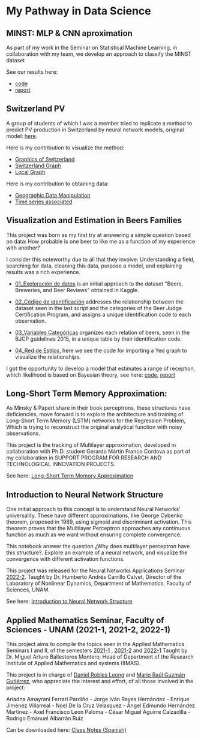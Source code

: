 # My Pathway in Data Science
## MINST: MLP & CNN aproximation
As part of my work in the Seminar on Statistical Machine Learning, in collaboration with my team, we develop an approach to classify the MINST dataset

See our results here:
* [code](https://github.com/danielrole/Portfolio/blob/main_1/MINST/MINST%20MLP%20%26%20CNN.ipynb)
* [report](https://github.com/danielrole/Portfolio/blob/main_1/MINST/Proyecto_Guzman_Santoscoy_Robles.pdf)

## Switzerland PV
A group of students of which I was a member tried to replicate a method to predict PV production in Switzerland by neural network models, original model: [here](https://arxiv.org/abs/2107.13875).

Here is my contribution to visualize the method:
* [Graphics of Switzerland](https://github.com/danielrole/Portfolio/blob/main_1/Switzerland%20PV/Graficas%20Latex.ipynb)
* [Switzerland Graph](https://github.com/danielrole/Portfolio/blob/main_1/Switzerland%20PV/Gr%C3%A1ficas%20Ponderadas%20(Samples).ipynb)
* [Local Graph](https://github.com/danielrole/Portfolio/blob/main_1/Switzerland%20PV/Gr%C3%A1ficas%20Ponderadas.ipynb)

Here is my contribution to obtaining data:
* [Geographic Data Manipulation](https://github.com/danielrole/Portfolio/blob/main_1/Switzerland%20PV/01_Datos_Geogr%C3%A1ficos.ipynb)
* [Time series associated](https://github.com/danielrole/Portfolio/blob/main_1/Switzerland%20PV/02_Obtencion_de_Datos_2010_2016.ipynb)

## Visualization and Estimation in Beers Families
This project was born as my first try at answering a simple question based on data: How probable is one beer to like me as a function of my experience with another?

I consider this noteworthy due to all that they involve: Understanding a field, searching for data, cleaning this data, purpose a model, and explaining results was a rich experience.

* [01_Exploración de datos](https://github.com/danielrole/Portfolio/blob/main_1/Beers%20Families%20Visualization%20(Yed)/01_Exploraci%C3%B3n%20de%20datos.ipynb) is an initial approach to the dataset "Beers, Breweries, and Beer Reviews" obtained in Kaggle.

* [02_Código de identificación](https://github.com/danielrole/Portfolio/blob/main_1/Beers%20Families%20Visualization%20(Yed)/02_C%C3%B3digo%20de%20identificaci%C3%B3n.ipynb) addresses the relationship between the dataset seen in the last script and the categories of the Beer Judge Certification Program, and assigns a unique identification code to each observation.

* [03_Variables Categóricas](https://github.com/danielrole/Portfolio/blob/main_1/Beers%20Families%20Visualization%20(Yed)/03_Variables%20Categ%C3%B3ricas.ipynb) organizes each relation of beers, seen in the BJCP guidelines 2015, in a unique table by their identification code.

* [04_Red de Estilos](https://github.com/danielrole/Portfolio/blob/main_1/Beers%20Families%20Visualization%20(Yed)/04_Red%20de%20Estilos.ipynb), here we see the code for importing a Yed graph to visualize the relationships.

I got the opportunity to develop a model that estimates a range of reception, which likelihood is based on Bayesian theory, see here: [code](https://github.com/danielrole/Portfolio/blob/main_1/Beers%20Families%20Estimations%20(R)/Proyecto_Final_Robles_Leong_Daniel.R), [report](https://github.com/danielrole/Portfolio/blob/main_1/Beers%20Families%20Estimations%20(R)/Report.pdf)



## Long-Short Term Memory Approximation:
As Minsky & Papert share in their book perceptrons, these structures have deficiencies, move forward is to explore the architecture and training of Long-Short Term Memory (LSTM) networks for the Regression Problem, Which is trying to reconstruct the original analytical function with noisy observations.

This project is the tracking of Multilayer approximation, developed in collaboration with Ph.D. student Gerardo Mártin Franco Cordova as part of my collaboration in SUPPORT PROGRAM FOR RESEARCH AND TECHNOLOGICAL INNOVATION PROJECTS.

See here: [Long-Short Term Memory Approximation](https://github.com/danielrole/Portfolio/blob/main_1/Long-Short%20Term%20Memory%20Approximation/LSTM_noisy.ipynb)

## Introduction to Neural Network Structure
One initial approach to this concept is to understand Neural Networks' universality. These have different approximations, like George Cybenko theorem, proposed in 1989, using sigmoid and discriminant activation. This theorem proves that the Multilayer Perceptron approaches any continuous function as much as we want without ensuring complete convergence.

This notebook answer the question ¿Why does multilayer perceptron have this structure?. Explore an example of a neural network, and visualize the convergence with different activation functions.

This project was released for the Neural Networks Applications Seminar [2022-2](https://web.fciencias.unam.mx/docencia/horarios/detalles/333696). Taught by Dr. Humberto Andrés Carrillo Calvet, Director of the Laboratory of Nonlinear Dynamics, Department of Mathematics, Faculty of Sciences, UNAM.

See here: [Introduction to Neural Network Structure](https://github.com/danielrole/Portfolio/blob/main_1/Introduction%20to%20Neural%20Network%20Structure/Introduction_to_Neural_Network_Structure.ipynb)

## Applied Mathematics Seminar, Faculty of Sciences - UNAM (2021-1, 2021-2, 2022-1)
This project aims to compile the topics seen in the Applied Mathematics Seminars I and II, of the semesters [2021-1](https://web.fciencias.unam.mx/docencia/horarios/detalles/317113) , [2021-2](https://web.fciencias.unam.mx/docencia/horarios/detalles/322338) and [2022-1](https://web.fciencias.unam.mx/docencia/horarios/detalles/332350) Taught by Dr. Miguel Arturo Ballesteros Montero, Head of Department of the Research Institute of Applied Mathematics and systems (IIMAS).

This project is in charge of [Daniel Robles Leong](https://www.linkedin.com/in/danielrole/) and [Mario Raúl Guzmán Gutiérrez](https://www.linkedin.com/in/marioraulgz/), who appreciate the interest and effort, of all those involved in the project:

Ariadna Amayrani Ferrari Pardiño - Jorge Iván Reyes Hernández - Enrique Jiménez Villarreal - Noel De la Cruz Velasquez - Ángel Edmundo Hernández Martínez - Axel Francisco Leon Paloma - César Miguel Aguirre Calzadilla - Rodrigo Emanuel Albarrán Ruiz

Can be downloaded here: [Class Notes (Spanish)](https://github.com/danielrole/Portfolio/blob/main_1/Notas/MainNotas.pdf)
